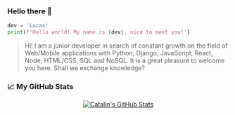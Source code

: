 ### Hello there 👋

```python
dev = 'Lucas'
print(f'Hello world! My name is {dev}, nice to meet you!')
```
> Hi! I am a junior developer in search of constant growth on the field of Web/Mobile applications with Python, Django, JavaScript, React, Node, HTML/CSS, SQL and NoSQL. It is a great pleasure to welcome you here. Shall we exchange knowledge?

### &#x1f4c8; My GitHub Stats

<p align="center">
<a href="https://github.com/lucassaporetti>
  <img align="center" src="https://github-readme-stats.vercel.app/api/top-langs/?username=lucassaporetti&hide=perl,assembly,c&title_color=ffffff&text_color=c9cacc&icon_color=2bbc8a&bg_color=1d1f21" />
</a>

<a href="https://github.com/lucassaporetti">
  <img align="center" src="https://github-readme-stats.vercel.app/api?username=lucassaporetti&show_icons=true&theme=gruvbox" alt="Catalin's GitHub Stats" />
</a>
</p>
